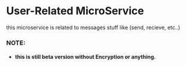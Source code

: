 # User-Related MicroService
this microservice is related to messages stuff like (send, recieve, etc..)

### NOTE:
- #### this is still beta version without Encryption or anything.